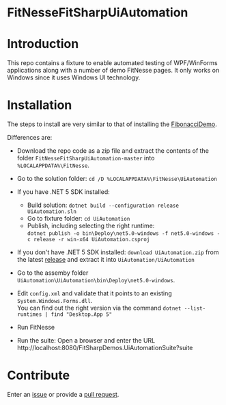 # FitNesseFitSharpUiAutomation

# Introduction 
This repo contains a fixture to enable automated testing of WPF/WinForms applications along with a number of demo FitNesse pages.
It only works on Windows since it uses Windows UI technology.

# Installation
The steps to install are very similar to that of installing the [FibonacciDemo](../../../FitNesseFitSharpFibonacciDemo).

Differences are:
* Download the repo code as a zip file and extract the contents of the folder `FitNesseFitSharpUiAutomation-master` into `%LOCALAPPDATA%\FitNesse`. 

* Go to the solution folder: `cd /D %LOCALAPPDATA%\FitNesse\UiAutomation`
* If you have .NET 5 SDK installed:
    * Build solution: `dotnet build --configuration release UiAutomation.sln`
    * Go to fixture folder: `cd UiAutomation`
    * Publish, including selecting the right runtime:<br/> `dotnet publish -o bin\Deploy\net5.0-windows -f net5.0-windows -c release -r win-x64 UiAutomation.csproj`
* If you don't have .NET 5 SDK installed: `download UiAutomation.zip` from the latest [release](../../releases) and extract it into `UiAutomation/UiAutomation`
* Go to the assemby folder `UiAutomation\UiAutomation\bin\Deploy\net5.0-windows`.
* Edit `config.xml` and validate that it points to an existing `System.Windows.Forms.dll`. <br/>You can find out the right version via the command `dotnet --list-runtimes | find "Desktop.App 5"`
* Run FitNesse
* Run the suite: Open a browser and enter the URL http://localhost:8080/FitSharpDemos.UiAutomationSuite?suite

# Contribute
Enter an [issue](../../issues) or provide a [pull request](../../pulls). 

